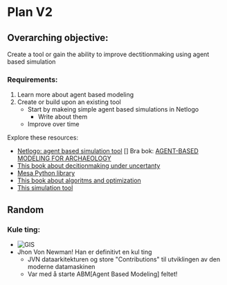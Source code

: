 # Plan V2

## Overarching objective: 
Create a tool or gain the ability to improve dectitionmaking using agent based simulation
### Requirements: 
1. Learn more about agent based modeling
2. Create or build upon an existing tool
    - Start by makeing simple agent based simulations in Netlogo
      - Write about them
    - Improve over time

Explore these resources: 
- [Netlogo: agent based simulation tool](https://ccl.northwestern.edu/netlogo/)
  [] Bra bok: [AGENT-BASED MODELING FOR ARCHAEOLOGY](https://books.googleusercontent.com/books/content?req=AKW5Qac8dB_FjVhQx2hwE2FUaBoSKdGjQ7r11X2na-5W0N1m9s0lzAi0iLh-k_42n6tZhIL1Qzg2nLtew2cEvyvWzVYWYV3tsD7XkmSyXG4Ybjql3zX-cdm8qdhF4n4ZXTyV1qAQ5qpPevlOu4x2dSeHowhU2CjgqZaq3-HSeKmiDaXoikSIjhYTya8NccSPCSAprnleK1HnvKKLGv2ct2rk7_AYh-FDKn0_m8GtDZK3G8xkmj53G8RkiFULybMbrJbg9N17DC0IzMkjXn5_7cwMT4LJg-RrSNTvMLB0BLAeXeMr0lccS7Y)
- [This book about decitionmaking under uncertanty](https://direct.mit.edu/books/monograph/4074/Decision-Making-Under-UncertaintyTheory-and)
- [Mesa Python library](https://mesa.readthedocs.io/stable/)
- [This book about algoritms and optimization](https://algorithmsbook.com/optimization/files/optimization.pdf)
- [This simulation tool](https://www.anylogic.com/)


## Random
### Kule ting:
- ![GIS](https://www.admitnetwork.org/wp-content/uploads/2015/09/Capture9.png)
- Jhon Von Newman! Han er definitivt en kul ting
  - JVN dataarkitekturen og store "Contributions" til utviklingen av den moderne datamaskinen
  - Var med å starte ABM[Agent Based Modeling] feltet!